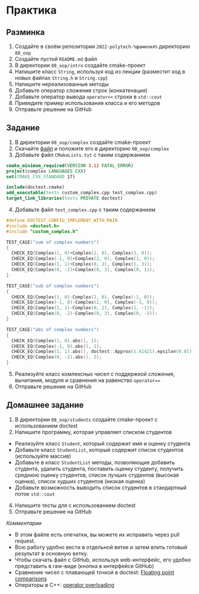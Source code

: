 # Практика

## Разминка

1. Создайте в своём репозитории `2022-polytech-%фамилия%` директорию `08_oop`
2. Cоздайте пустой `README.md` файл
3. В директории `08_oop/intro` создайте cmake-проект
4. Напишите класс `String`, используя код из лекции (разместит код в новых файлах `String.h` и `String.cpp`)
5. Напишите нереализованные методы
6. Добавьте оператор сложения строк (конкатенация)
7. Добавьте оператор вывода `operator<<` строки в `std::cout`
8. Приведите пример использования класса и его методов
9. Отправьте решение на GitHub


## Задание

1. В директории `08_oop/complex` создайте cmake-проект
2. Скачайте [файл](assets/doctest.cmake) и положите его в директорию `08_oop/complex`
3. Добавьте файл `CMakeLists.txt` с таким содержанием

```cmake
cmake_minimum_required(VERSION 3.12 FATAL_ERROR)
project(complex LANGUAGES CXX)
set(CMAKE_CXX_STANDARD 17)

include(doctest.cmake)
add_executable(tests custom_complex.cpp test_complex.cpp)
target_link_libraries(tests PRIVATE doctest)
```

4. Добавьте файл `test_complex.cpp` с таким содержанием
```cpp
#define DOCTEST_CONFIG_IMPLEMENT_WITH_MAIN
#include <doctest.h>
#include "custom_complex.h"

TEST_CASE("sum of complex numbers")
{
  CHECK_EQ(Complex(1, 0)+Complex(2, 0), Complex(3, 0));
  CHECK_EQ(Complex(-1, 0)+Complex(2, 0), Complex(1, 0));
  CHECK_EQ(Complex(1, 1)+Complex(0, 2), Complex(1, 3));
  CHECK_EQ(Complex(0, -2)+Complex(0, 3), Complex(0, 1));
}

TEST_CASE("sub of complex numbers")
{
  CHECK_EQ(Complex(1, 0)-Complex(2, 0), Complex(-1, 0));
  CHECK_EQ(Complex(-1, 0)-Complex(2, 0), Complex(-3, 0));
  CHECK_EQ(Complex(1, 1)-Complex(0, 2), Complex(1, -1));
  CHECK_EQ(Complex(0, -2)-Complex(0, 3), Complex(0, -5));
}

TEST_CASE("abs of complex numbers")
{
  CHECK_EQ(Complex(1, 0).abs(), 1);
  CHECK_EQ(Complex(-1, 0).abs(), 1);
  CHECK_EQ(Complex(1, 1).abs(), doctest::Approx(1.41421).epsilon(0.01));
  CHECK_EQ(Complex(0, -2).abs(), 2);
}

```
5. Реализуйте класс комлексных чисел с поддержкой сложения, вычитания, модуля и сравнения на равенство `operator==`
6. Отправьте решение на GitHub


## Домашнее задание

1. В директории `08_oop/students` создайте cmake-проект с использованием doctest
2. Напишите программу, которая управляет списком студентов
- Реализуйте класс `Student`, который содержит имя и оценку студента
- Добавьте класс `StudentList`, который содержит список студентов (используйте массив)
- Добавьте в класс `StudentList` методы, позволяющие добавить студента, удалить студента, поставить оценку студенту, получить среднюю оценку студентов, список лучших студентов (высокая оценка), список худших студентов (низкая оценка)
- Добавьте возможность выводить список студентов в стандартный поток `std::cout`
4. Напишите тесты для с использованием doctest 
5. Отправьте решение на GitHub

*Комментарии*
- В этом файле есть опечатки, вы можете их исправить через pull request.
- Всю работу удобно вести в отдельной ветке и затем влить готовый результат в основную ветку.
- Чтобы скачать файл с GitHub, используя web-интерфейс, его удобно представить в raw-виде (кнопка в интерфейсе GitHub)
- Сравнение чисел с плавающей точкой в doctest: [Floating point comparisons](https://github.com/doctest/doctest/blob/master/doc/markdown/assertions.md#floating-point-comparisons)
- Операторы в С++: [operator overloading](https://en.cppreference.com/w/cpp/language/operators)
